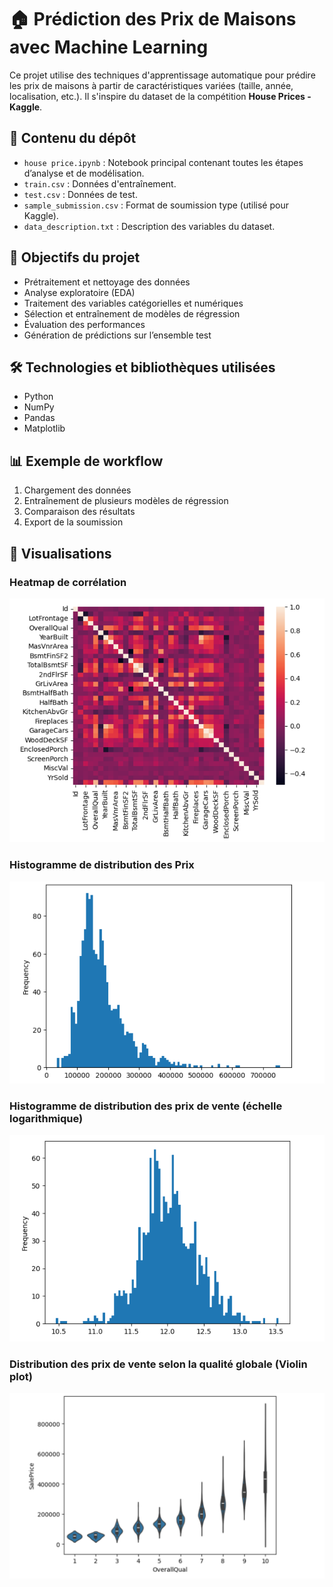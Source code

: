 # 🏠 Prédiction des Prix de Maisons avec Machine Learning

Ce projet utilise des techniques d'apprentissage automatique pour prédire les prix de maisons à partir de caractéristiques variées (taille, année, localisation, etc.). Il s'inspire du dataset de la compétition **House Prices - Kaggle**.

## 📁 Contenu du dépôt

- `house price.ipynb` : Notebook principal contenant toutes les étapes d’analyse et de modélisation.
- `train.csv` : Données d'entraînement.
- `test.csv` : Données de test.
- `sample_submission.csv` : Format de soumission type (utilisé pour Kaggle).
- `data_description.txt` : Description des variables du dataset.

## 🚀 Objectifs du projet

- Prétraitement et nettoyage des données
- Analyse exploratoire (EDA)
- Traitement des variables catégorielles et numériques
- Sélection et entraînement de modèles de régression
- Évaluation des performances
- Génération de prédictions sur l’ensemble test

## 🛠️ Technologies et bibliothèques utilisées

- Python 
- NumPy
- Pandas
- Matplotlib

## 📊 Exemple de workflow

1. Chargement des données
2. Entraînement de plusieurs modèles de régression
3. Comparaison des résultats
4. Export de la soumission

## 📸 Visualisations

### Heatmap de corrélation
![](./Visualisations/Heatmap.png)

### Histogramme de distribution des Prix 
![](./Visualisations/Histogramme_de_distribution_des_prix.png)

### Histogramme de distribution des prix de vente (échelle logarithmique)
![](./Visualisations/Histogramme_de_distribution_des_prix_(en_echelle_logarithmique).png)

### Distribution des prix de vente selon la qualité globale (Violin plot)
![](./Visualisations/Violin_plot.png)


